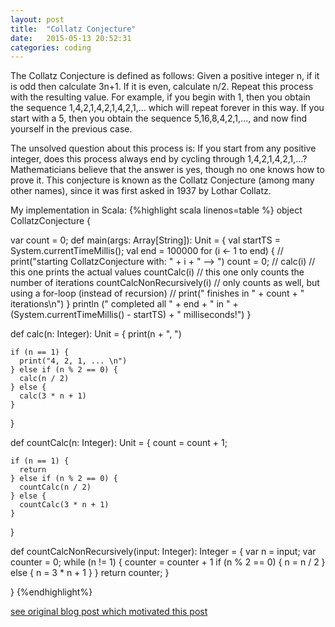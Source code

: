 ```yaml
---
layout: post
title:  "Collatz Conjecture"
date:   2015-05-13 20:52:31
categories: coding
---
```


The Collatz Conjecture is defined as follows:  Given a positive integer n, if it is odd then calculate 3n+1.  If it is even, calculate n/2.  Repeat this process with the resulting value. For example, if you begin with 1, then you obtain the sequence 1,4,2,1,4,2,1,4,2,1,...  which will repeat forever in this way.  If you start with a 5, then you obtain the sequence 5,16,8,4,2,1,..., and now find yourself in the previous case.

The unsolved question about this process is: If you start from any positive integer, does this process always end by cycling through 1,4,2,1,4,2,1,...?  Mathematicians believe that the answer is yes, though no one knows how to prove it.  This conjecture is known as the Collatz Conjecture (among many other names), since it was first asked in 1937 by Lothar Collatz.

My implementation in Scala:
{%highlight  scala linenos=table %}
object CollatzConjecture {

  var count = 0;
  def main(args: Array[String]): Unit = {
    val startTS = System.currentTimeMillis();
    val end = 100000
    for (i <- 1 to end) {
      // print("starting CollatzConjecture with: " + i + " --> ")
      count = 0;
      // calc(i) // this one prints the actual values
      countCalc(i) // this one only counts the number of iterations
      countCalcNonRecursively(i) // only counts as well, but using a for-loop (instead of recursion)
      // print(" finishes in " + count + " iterations\n")
    }
    println (" completed all " + end + " in " + (System.currentTimeMillis() - startTS) + " milliseconds!")
  }

  def calc(n: Integer): Unit = {
    print(n + ", ")

    if (n == 1) {
      print("4, 2, 1, ... \n")
    } else if (n % 2 == 0) {
      calc(n / 2)
    } else {
      calc(3 * n + 1)
    }
  }
  
  def countCalc(n: Integer): Unit = {
    count = count + 1;

    if (n == 1) {
      return
    } else if (n % 2 == 0) {
      countCalc(n / 2)
    } else {
      countCalc(3 * n + 1)
    }
  }
  
  def countCalcNonRecursively(input: Integer): Integer = {
    var n = input;
    var counter = 0;
    while (n != 1) {
      counter = counter + 1
      if (n % 2 == 0) {
        n = n / 2
      } else {
        n = 3 * n + 1
      }
    }
    return counter;
  }

}
{%endhighlight%}

[see original blog post which motivated this post](http://blogs.ams.org/matheducation/2015/05/01/famous-unsolved-math-problems-as-homework/)
